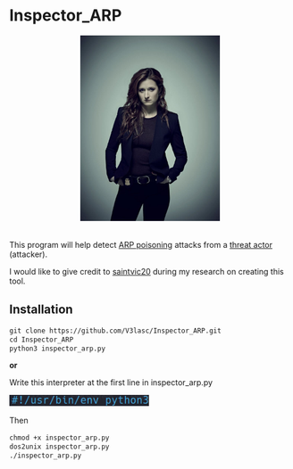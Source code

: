 <h1>Inspector_ARP</h1>

<div align='center'>
  <img width='250' src='images/Dom_DiPierro.jpg' alt='Dominique "Dom" DiPierro'>
</div>

<br>

This program will help detect <a href='https://www.imperva.com/learn/application-security/arp-spoofing/'>ARP poisoning</a> attacks from a <a href='https://www.proofpoint.com/us/threat-reference/threat-actor'>threat actor</a> (attacker).

I would like to give credit to <a href='https://github.com/saintvic20/ARP-SPOOF-DETECTOR'>saintvic20</a> during my research on creating this tool.

<h2>Installation</h2>

```
git clone https://github.com/V3lasc/Inspector_ARP.git
cd Inspector_ARP
python3 inspector_arp.py
```
<strong>or</strong>

Write this interpreter at the first line in inspector_arp.py

<img width='250' src='images/Interpreter.png' alt='Interpreter'>

Then
```
chmod +x inspector_arp.py
dos2unix inspector_arp.py
./inspector_arp.py
```
